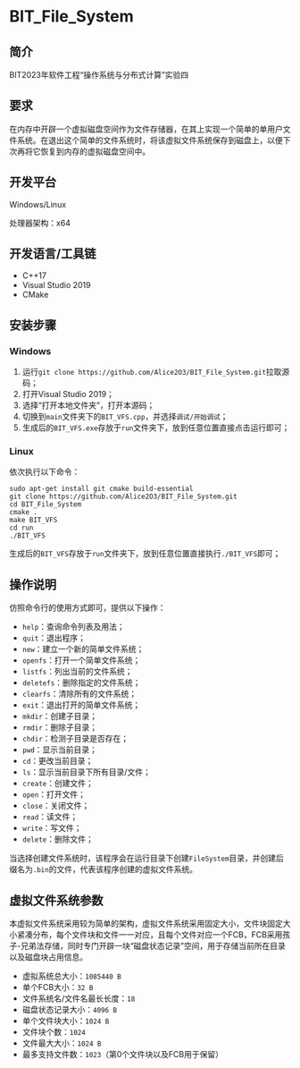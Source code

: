 # BIT_File_System

## 简介

BIT2023年软件工程“操作系统与分布式计算”实验四

## 要求

在内存中开辟一个虚拟磁盘空间作为文件存储器，在其上实现一个简单的单用户文件系统。在退出这个简单的文件系统时，将该虚拟文件系统保存到磁盘上，以便下次再将它恢复到内存的虚拟磁盘空间中。

## 开发平台

Windows/Linux

处理器架构：x64

## 开发语言/工具链

- C++17
- Visual Studio 2019
- CMake

## 安装步骤

### Windows

1. 运行`git clone https://github.com/Alice2O3/BIT_File_System.git`拉取源码；
2. 打开Visual Studio 2019；
3. 选择“打开本地文件夹”，打开本源码；
4. 切换到`main`文件夹下的`BIT_VFS.cpp`，并选择`调试/开始调试`；
5. 生成后的`BIT_VFS.exe`存放于`run`文件夹下，放到任意位置直接点击运行即可；

### Linux

依次执行以下命令：

```
sudo apt-get install git cmake build-essential
git clone https://github.com/Alice2O3/BIT_File_System.git
cd BIT_File_System
cmake .
make BIT_VFS
cd run
./BIT_VFS
```

生成后的`BIT_VFS`存放于`run`文件夹下，放到任意位置直接执行`./BIT_VFS`即可；

## 操作说明

仿照命令行的使用方式即可，提供以下操作：

- `help`：查询命令列表及用法；
- `quit`：退出程序；
- `new`：建立一个新的简单文件系统；
- `openfs`：打开一个简单文件系统；
- `listfs`：列出当前的文件系统；
- `deletefs`：删除指定的文件系统；
- `clearfs`：清除所有的文件系统；
- `exit`：退出打开的简单文件系统；
- `mkdir`：创建子目录；
- `rmdir`：删除子目录；
- `chdir`：检测子目录是否存在；
- `pwd`：显示当前目录；
- `cd`：更改当前目录；
- `ls`：显示当前目录下所有目录/文件；
- `create`：创建文件；
- `open`：打开文件；
- `close`：关闭文件；
- `read`：读文件；
- `write`：写文件；
- `delete`：删除文件；

当选择创建文件系统时，该程序会在运行目录下创建`FileSystem`目录，并创建后缀名为`.bin`的文件，代表该程序创建的虚拟文件系统。

## 虚拟文件系统参数

本虚拟文件系统采用较为简单的架构，虚拟文件系统采用固定大小，文件块固定大小紧凑分布，每个文件块和文件一一对应，且每个文件对应一个FCB，FCB采用孩子-兄弟法存储，同时专门开辟一块“磁盘状态记录”空间，用于存储当前所在目录以及磁盘块占用信息。

- 虚拟系统总大小：`1085440 B`
- 单个FCB大小：`32 B`
- 文件系统名/文件名最长长度：`18`
- 磁盘状态记录大小：`4096 B`
- 单个文件块大小：`1024 B`
- 文件块个数：`1024`
- 文件最大大小：`1024 B`
- 最多支持文件数：`1023`（第0个文件块以及FCB用于保留）